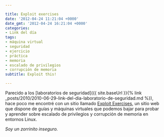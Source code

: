 ```yaml
---

title: Exploit exercises
date: '2012-04-24 11:21:04 +0000'
date_gmt: '2012-04-24 16:21:04 +0000'
categories:
- Link del día
tags:
- máquina virtual
- seguridad
- ejercicio
- práctica
- memoria
- escalado de privilegios
- corrupción de memoria
subtitle: Exploit this!

---
```


Parecido a los [laboratorios de seguridad]({{ site.baseUrl }}{% link _posts/2010/2010-06-29-link-del-dia-laboratorio-de-seguridad.md %}), hace poco me encontré con un sitio llamado [Exploit Exercises](http://exploit-exercises.com/), un sitio web que dispone de guías y máquinas virtuales que podemos bajar para probar y aprender sobre escalado de privilegios y corrupción de memoria en entornos Linux.

_Soy un zorrinito inseguro._
